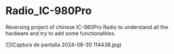 # Radio_IC-980Pro
Reversing project of chinese IC-980Pro Radio to understand all the hardware and try to add some functionalities.

![](Captura de pantalla 2024-08-30 114438.jpg)
